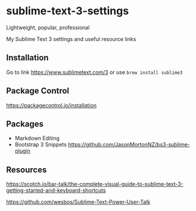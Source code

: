 # sublime-text-3-settings

Lightweight, popular, professional

My Sublime Text 3 settings and useful resource links


## Installation

Go to link https://www.sublimetext.com/3 or use `brew install sublime3`

## Package Control

https://packagecontrol.io/installation

## Packages

* Markdown Editing
* Bootstrap 3 Snippets https://github.com/JasonMortonNZ/bs3-sublime-plugin

## Resources
https://scotch.io/bar-talk/the-complete-visual-guide-to-sublime-text-3-getting-started-and-keyboard-shortcuts

https://github.com/wesbos/Sublime-Text-Power-User-Talk



